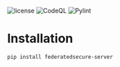 ![license](https://img.shields.io/github/license/federatedsecure/server)
![CodeQL](https://github.com/federatedsecure/server/workflows/CodeQL/badge.svg)
![Pylint](https://raw.githubusercontent.com/federatedsecure/server/main/.github/badges/pylint.svg)

# Installation

`pip install federatedsecure-server`
